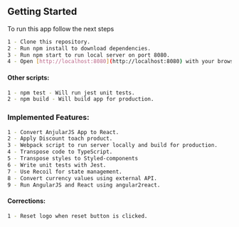 ## Getting Started

To run this app follow the next steps

```bash
1 - Clone this repository.
2 - Run npm install to download dependencies.
3 - Run npm start to run local server on port 8080.
4 - Open [http://localhost:8080](http://localhost:8080) with your browser to see the result.
```

#### Other scripts: 

```bash
1 - npm test - Will run jest unit tests.
2 - npm build - Will build app for production.
```

### Implemented Features: 

```bash
1 - Convert AnjularJS App to React.
2 - Apply Discount toach product.
3 - Webpack script to run server locally and build for production.
4 - Transpose code to TypeScript.
5 - Transpose styles to Styled-components
6 - Write unit tests with Jest.
7 - Use Recoil for state management.
8 - Convert currency values using external API.
9 - Run AngularJS and React using angular2react.
```

#### Corrections: 

```bash
1 - Reset logo when reset button is clicked.
```


